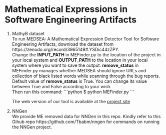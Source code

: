 # Mathematical Expressions in Software Engineering Artifacts
<ol>
 <li> MathyB dataset </li>
To run MEDSEA: A Mathematical Expression Detector Tool for Software Engineering Artifacts, download the dataset from https://zenodo.org/record/3965149#.YSDic44zZPY. <br>
Change the <b>INPUT_PATH</b> in MEFinder.py to the location of the project in your local system and <b>OUTPUT_PATH</b> to the location in your local system where you want to save the output. <b>remove_status</b> in MEFinder.py manages whether MEDSEA should ignore URLs and collection of black listed words while scanning through the bug reports. Default value of <b>remove_status</b> is True. You can change its value between True and False according to your wish.<br>
Then run this command:
```python
$ python MEFinder.py
```

The web version of our tool is available at the <a href="https://share.streamlit.io/mathyb/mathyb_dataset/main/MEFinder.py">project site</a>
 <li>NNGen</li>
 We provide ME removed data for NNGen in this repo. Kindly refer to this Gihub repo https://github.com/Tbabm/nngen for commands on running the NNGen project.
